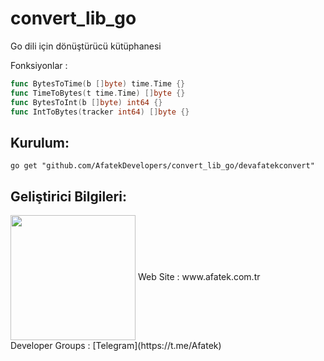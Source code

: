 # convert_lib_go

Go dili için dönüştürücü kütüphanesi

Fonksiyonlar :

```go
func BytesToTime(b []byte) time.Time {}
func TimeToBytes(t time.Time) []byte {}
func BytesToInt(b []byte) int64 {}
func IntToBytes(tracker int64) []byte {}
```

## Kurulum:

```
go get "github.com/AfatekDevelopers/convert_lib_go/devafatekconvert"
```

## Geliştirici Bilgileri:
<img src="https://github.com/AfatekDevelopers/companyfiles/blob/master/afatek-logo.png?raw=true" width="200" align="center"/>
Web Site        : www.afatek.com.tr <br />
Developer Groups : [Telegram](https://t.me/Afatek) <br />
